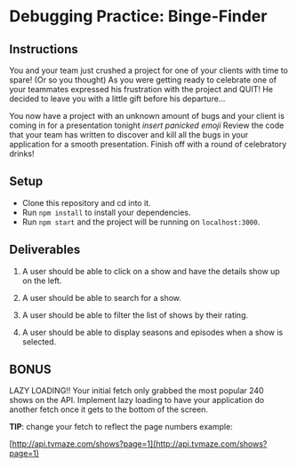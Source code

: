 # Debugging Practice: Binge-Finder

## Instructions

You and your team just crushed a project for one of your clients with time to
spare! (Or so you thought) As you were getting ready to celebrate one of your
teammates expressed his frustration with the project and QUIT! He decided to
leave you with a little gift before his departure...

You now have a project with an unknown amount of bugs and your client is coming
in for a presentation tonight _insert panicked emoji_ Review the code that your
team has written to discover and kill all the bugs in your application for a
smooth presentation. Finish off with a round of celebratory drinks!

## Setup

- Clone this repository and cd into it.
- Run `npm install` to install your dependencies.
- Run `npm start` and the project will be running on `localhost:3000`.

## Deliverables

1. A user should be able to click on a show and have the details show up on the
   left.

2. A user should be able to search for a show.

3. A user should be able to filter the list of shows by their rating.

4. A user should be able to display seasons and episodes when a show is
   selected.

## BONUS

LAZY LOADING!! Your initial fetch only grabbed the most popular 240 shows on the
API. Implement lazy loading to have your application do another fetch once it
gets to the bottom of the screen.

**TIP**: change your fetch to reflect the page numbers example:

[http://api.tvmaze.com/shows?page=1](http://api.tvmaze.com/shows?page=1)
